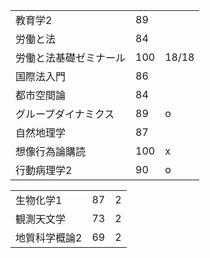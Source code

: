 ||||
|-|-|-|
|教育学2|89||
|労働と法|84||
|労働と法基礎ゼミナール|100|18/18|
|国際法入門|86||
|都市空間論|84||
|グループダイナミクス|89|o|
|自然地理学|87||
|想像行為論購読|100|x|
|行動病理学2|90|o|

||||
|-|-|-|
|生物化学1|87|2|
|観測天文学|73|2|
|地質科学概論2|69|2|
